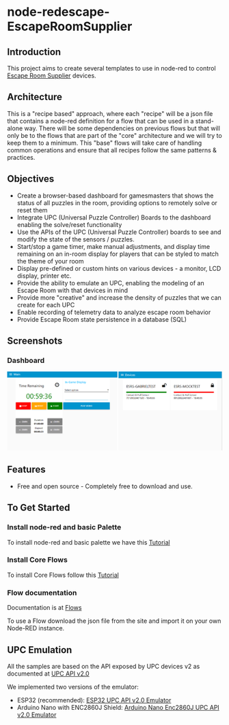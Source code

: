 # node-redescape-EscapeRoomSupplier
## Introduction
This project aims to create several templates to use in node-red to control <a href="https://www.escaperoomsupplier.com/">Escape Room Supplier</a> devices.

## Architecture
This is a "recipe based" approach, where each "recipe" will be a json file that contains a node-red definition for a flow that can be used in a stand-alone way.
There will be some dependencies on previous flows but that will only be to the flows that are part of the "core" architecture and we will try to keep them to a minimum.
This "base" flows will take care of handling common operations and ensure that all recipes follow the same patterns & practices.

## Objectives
* Create a browser-based dashboard for gamesmasters that shows the status of all puzzles in the room, providing options to remotely solve or reset them
* Integrate UPC (Universal Puzzle Controller) Boards to the dashboard enabling the solve/reset functionality
* Use the APIs of the UPC (Universal Puzzle Controller) boards to see and modify the state of the sensors / puzzles.
* Start/stop a game timer, make manual adjustments, and display time remaining on an in-room display for players that can be styled to match the theme of your room
* Display pre-defined or custom hints on various devices - a monitor, LCD display, printer etc.
* Provide the ability to emulate an UPC, enabling the modeling of an Escape Room with that devices in mind
* Provide more "creative" and increase the density of puzzles that we can create for each UPC 
* Enable recording of telemetry data to analyze escape room behavior
* Provide Escape Room state persistence in a database (SQL)

## Screenshots
### Dashboard
!["Example GM Dashboard"](https://github.com/gabrielcor/node-redescape-EscapeRoomSupplier/blob/main/Documentation/screenshots/InitialDashboard.png)

## Features
* Free and open source - Completely free to download and use. 

## To Get Started
### Install node-red and basic Palette
To install node-red and basic palette we have this <a href="https://github.com/gabrielcor/node-redescape-EscapeRoomSupplier/tree/main/Documentation/Installation">Tutorial</a>

### Install Core Flows 
To install Core Flows follow this <a href="https://github.com/gabrielcor/node-redescape-EscapeRoomSupplier/tree/main/Documentation/Installation/CoreFlows">Tutorial</a>

### Flow documentation
Documentation is at  <a href="https://github.com/gabrielcor/node-redescape-EscapeRoomSupplier/tree/main/Flows">Flows</a>

To use a Flow download the json file from the site and import it on  your own Node-RED instance. 

## UPC Emulation
All the samples are based on the API exposed by UPC devices v2 as documented at <a href="https://wiki.escaperoomsupplier.com/wiki/Upc-api-v2.0.0">UPC API v2.0</a>

We implemented two versions of the emulator:
* ESP32 (recommended): <a href="https://github.com/gabrielcor/node-redescape-EscapeRoomSupplier/tree/main/ESP32Code">ESP32 UPC API v2.0 Emulator</a> 
* Arduino Nano with ENC2860J Shield:  <a href="https://github.com/gabrielcor/node-redescape-EscapeRoomSupplier/tree/main/ArduinoCode/NanoEnc2860J">Arduino Nano Enc2860J UPC API v2.0 Emulator</a> 

